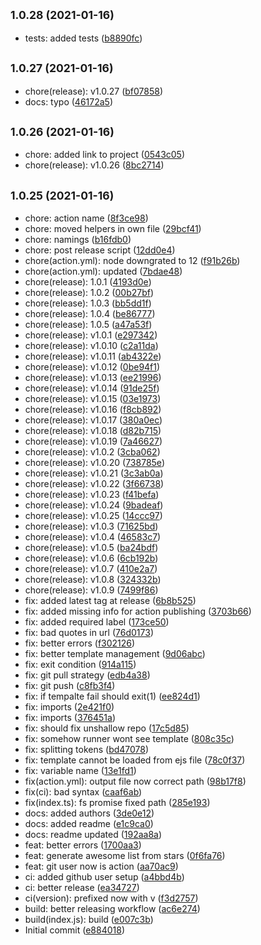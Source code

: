 ## <small>1.0.28 (2021-01-16)</small>

* tests: added tests ([b8890fc](https://github.com/simonecorsi/mawesome/commit/b8890fc))



## <small>1.0.27 (2021-01-16)</small>

* chore(release): v1.0.27 ([bf07858](https://github.com/simonecorsi/mawesome/commit/bf07858))
* docs: typo ([46172a5](https://github.com/simonecorsi/mawesome/commit/46172a5))



## <small>1.0.26 (2021-01-16)</small>

* chore: added link to project ([0543c05](https://github.com/simonecorsi/mawesome/commit/0543c05))
* chore(release): v1.0.26 ([8bc2714](https://github.com/simonecorsi/mawesome/commit/8bc2714))



## <small>1.0.25 (2021-01-16)</small>

* chore: action name ([8f3ce98](https://github.com/simonecorsi/mawesome/commit/8f3ce98))
* chore: moved helpers in own file ([29bcf41](https://github.com/simonecorsi/mawesome/commit/29bcf41))
* chore: namings ([b16fdb0](https://github.com/simonecorsi/mawesome/commit/b16fdb0))
* chore: post release script ([12dd0e4](https://github.com/simonecorsi/mawesome/commit/12dd0e4))
* chore(action.yml): node downgrated to 12 ([f91b26b](https://github.com/simonecorsi/mawesome/commit/f91b26b))
* chore(action.yml): updated ([7bdae48](https://github.com/simonecorsi/mawesome/commit/7bdae48))
* chore(release): 1.0.1 ([4193d0e](https://github.com/simonecorsi/mawesome/commit/4193d0e))
* chore(release): 1.0.2 ([00b27bf](https://github.com/simonecorsi/mawesome/commit/00b27bf))
* chore(release): 1.0.3 ([bb5dd1f](https://github.com/simonecorsi/mawesome/commit/bb5dd1f))
* chore(release): 1.0.4 ([be86777](https://github.com/simonecorsi/mawesome/commit/be86777))
* chore(release): 1.0.5 ([a47a53f](https://github.com/simonecorsi/mawesome/commit/a47a53f))
* chore(release): v1.0.1 ([e297342](https://github.com/simonecorsi/mawesome/commit/e297342))
* chore(release): v1.0.10 ([c2a11da](https://github.com/simonecorsi/mawesome/commit/c2a11da))
* chore(release): v1.0.11 ([ab4322e](https://github.com/simonecorsi/mawesome/commit/ab4322e))
* chore(release): v1.0.12 ([0be94f1](https://github.com/simonecorsi/mawesome/commit/0be94f1))
* chore(release): v1.0.13 ([ee21996](https://github.com/simonecorsi/mawesome/commit/ee21996))
* chore(release): v1.0.14 ([91de25f](https://github.com/simonecorsi/mawesome/commit/91de25f))
* chore(release): v1.0.15 ([03e1973](https://github.com/simonecorsi/mawesome/commit/03e1973))
* chore(release): v1.0.16 ([f8cb892](https://github.com/simonecorsi/mawesome/commit/f8cb892))
* chore(release): v1.0.17 ([380a0ec](https://github.com/simonecorsi/mawesome/commit/380a0ec))
* chore(release): v1.0.18 ([d82b715](https://github.com/simonecorsi/mawesome/commit/d82b715))
* chore(release): v1.0.19 ([7a46627](https://github.com/simonecorsi/mawesome/commit/7a46627))
* chore(release): v1.0.2 ([3cba062](https://github.com/simonecorsi/mawesome/commit/3cba062))
* chore(release): v1.0.20 ([738785e](https://github.com/simonecorsi/mawesome/commit/738785e))
* chore(release): v1.0.21 ([3c3ab0a](https://github.com/simonecorsi/mawesome/commit/3c3ab0a))
* chore(release): v1.0.22 ([3f66738](https://github.com/simonecorsi/mawesome/commit/3f66738))
* chore(release): v1.0.23 ([f41befa](https://github.com/simonecorsi/mawesome/commit/f41befa))
* chore(release): v1.0.24 ([9badeaf](https://github.com/simonecorsi/mawesome/commit/9badeaf))
* chore(release): v1.0.25 ([14ccc97](https://github.com/simonecorsi/mawesome/commit/14ccc97))
* chore(release): v1.0.3 ([71625bd](https://github.com/simonecorsi/mawesome/commit/71625bd))
* chore(release): v1.0.4 ([46583c7](https://github.com/simonecorsi/mawesome/commit/46583c7))
* chore(release): v1.0.5 ([ba24bdf](https://github.com/simonecorsi/mawesome/commit/ba24bdf))
* chore(release): v1.0.6 ([6cb192b](https://github.com/simonecorsi/mawesome/commit/6cb192b))
* chore(release): v1.0.7 ([410e2a7](https://github.com/simonecorsi/mawesome/commit/410e2a7))
* chore(release): v1.0.8 ([324332b](https://github.com/simonecorsi/mawesome/commit/324332b))
* chore(release): v1.0.9 ([7499f86](https://github.com/simonecorsi/mawesome/commit/7499f86))
* fix: added latest tag at release ([6b8b525](https://github.com/simonecorsi/mawesome/commit/6b8b525))
* fix: added missing info for action publishing ([3703b66](https://github.com/simonecorsi/mawesome/commit/3703b66))
* fix: added required label ([173ce50](https://github.com/simonecorsi/mawesome/commit/173ce50))
* fix: bad quotes in url ([76d0173](https://github.com/simonecorsi/mawesome/commit/76d0173))
* fix: better errors ([f302126](https://github.com/simonecorsi/mawesome/commit/f302126))
* fix: better template management ([9d06abc](https://github.com/simonecorsi/mawesome/commit/9d06abc))
* fix: exit condition ([914a115](https://github.com/simonecorsi/mawesome/commit/914a115))
* fix: git pull strategy ([edb4a38](https://github.com/simonecorsi/mawesome/commit/edb4a38))
* fix: git push ([c8fb3f4](https://github.com/simonecorsi/mawesome/commit/c8fb3f4))
* fix: if tempalte fail should exit(1) ([ee824d1](https://github.com/simonecorsi/mawesome/commit/ee824d1))
* fix: imports ([2e421f0](https://github.com/simonecorsi/mawesome/commit/2e421f0))
* fix: imports ([376451a](https://github.com/simonecorsi/mawesome/commit/376451a))
* fix: should fix unshallow repo ([17c5d85](https://github.com/simonecorsi/mawesome/commit/17c5d85))
* fix: somehow runner wont see template ([808c35c](https://github.com/simonecorsi/mawesome/commit/808c35c))
* fix: splitting tokens ([bd47078](https://github.com/simonecorsi/mawesome/commit/bd47078))
* fix: template cannot be loaded from ejs file ([78c0f37](https://github.com/simonecorsi/mawesome/commit/78c0f37))
* fix: variable name ([13e1fd1](https://github.com/simonecorsi/mawesome/commit/13e1fd1))
* fix(action.yml): output file now correct path ([98b17f8](https://github.com/simonecorsi/mawesome/commit/98b17f8))
* fix(ci): bad syntax ([caaf6ab](https://github.com/simonecorsi/mawesome/commit/caaf6ab))
* fix(index.ts): fs promise fixed path ([285e193](https://github.com/simonecorsi/mawesome/commit/285e193))
* docs: added authors ([3de0e12](https://github.com/simonecorsi/mawesome/commit/3de0e12))
* docs: added readme ([e1c9ca0](https://github.com/simonecorsi/mawesome/commit/e1c9ca0))
* docs: readme updated ([192aa8a](https://github.com/simonecorsi/mawesome/commit/192aa8a))
* feat: better errors ([1700aa3](https://github.com/simonecorsi/mawesome/commit/1700aa3))
* feat: generate awesome list from stars ([0f6fa76](https://github.com/simonecorsi/mawesome/commit/0f6fa76))
* feat: git user now is action ([aa70ac9](https://github.com/simonecorsi/mawesome/commit/aa70ac9))
* ci: added github user setup ([a4bbd4b](https://github.com/simonecorsi/mawesome/commit/a4bbd4b))
* ci: better release ([ea34727](https://github.com/simonecorsi/mawesome/commit/ea34727))
* ci(version): prefixed now with v ([f3d2757](https://github.com/simonecorsi/mawesome/commit/f3d2757))
* build: better releasing workflow ([ac6e274](https://github.com/simonecorsi/mawesome/commit/ac6e274))
* build(index.js): build ([e007c3b](https://github.com/simonecorsi/mawesome/commit/e007c3b))
* Initial commit ([e884018](https://github.com/simonecorsi/mawesome/commit/e884018))




